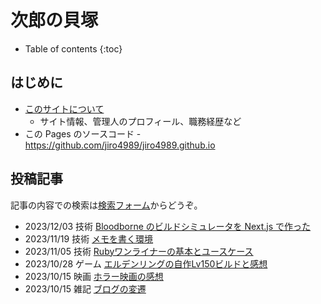# 次郎の貝塚

* Table of contents
{:toc}

## はじめに

* [このサイトについて](/about)
  * サイト情報、管理人のプロフィール、職務経歴など
* この Pages のソースコード - <https://github.com/jiro4989/jiro4989.github.io>

## 投稿記事

記事の内容での検索は[検索フォーム](https://github.com/search?q=repo%3Ajiro4989%2Fjiro4989.github.io+path%3A%2F%5E_posts%5C%2F%2F+&type=code)からどうぞ。

<!-- START_POSTS -->
* 2023/12/03 技術 [Bloodborne のビルドシミュレータを Next.js で作った](/tech/2023/12/03/bloodborne-build-simulator-next-js.html)
* 2023/11/19 技術 [メモを書く環境](/tech/2023/11/19/memo-environment.html)
* 2023/11/05 技術 [Rubyワンライナーの基本とユースケース](/tech/2023/11/05/ruby-oneliner.html)
* 2023/10/28 ゲーム [エルデンリングの自作Lv150ビルドと感想](/game/2023/10/28/eldenring-build.html)
* 2023/10/15 映画 [ホラー映画の感想](/movie/2023/10/15/movie.html)
* 2023/10/15 雑記 [ブログの変遷](/daily/2023/10/15/blog-changelog.html)
<!-- END_POSTS -->
